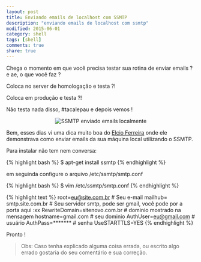 ```yaml
---
layout: post
title: Enviando emails de localhost com SSMTP
description: "enviando emails de localhost com ssmtp"
modified: 2015-06-01
category: shell
tags: [shell]
comments: true
share: true
---
```


Chega o momento em que você precisa testar sua rotina de enviar emails ? e ae, o que você faz ?

Coloca no server de homologação e testa ?!

Coloca em produção e testa ?!

Não testa nada disso, #tacalepau e depois vemos !



<p style="text-align: center;">
  <img src="{{site.baseurl}}/img/posts/ssmtp.png" alt="SSMTP enviado emails localmente">
</p>


Bem, esses dias vi uma dica muito boa do
[Elcio Ferreira](https://plus.google.com/111110922991471311551)
onde ele demonstrava como enviar emails da sua máquina local utilizando o SSMTP.

Para instalar não tem nem conversa:

{% highlight bash %}
$ apt-get install ssmtp
{% endhighlight %}


em seguinda configure o arquivo /etc/ssmtp/smtp.conf

{% highlight bash %}
$ vim /etc/ssmtp/smtp.conf
{% endhighlight %}


{% highlight text %}
root=eu@site.com.br # Seu e-mail
mailhub= smtp.site.com.br # Seu servidor smtp, pode ser gmail, você pode por a porta aqui :xx
RewriteDomain=sitenovo.com.br # dominio mostrado na mensagem
hostname=gmail.com # seu dominio
AuthUser=eu@gmail.com # usuário
AuthPass=******* # senha
UseSTARTTLS=YES
{% endhighlight %}

Pronto !


> Obs: Caso tenha explicado alguma coisa errada, ou escrito algo errado gostaria do seu comentário e sua correção.
